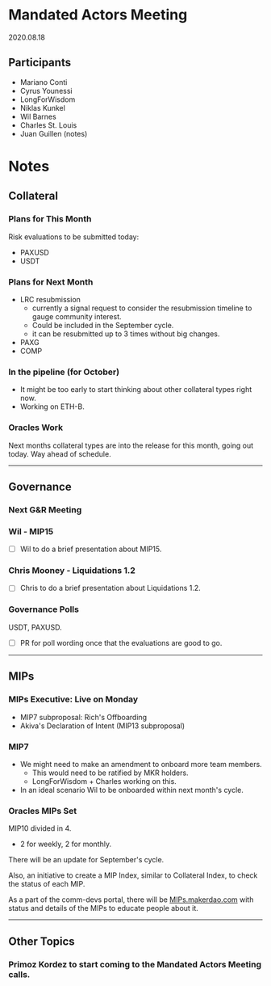 # Mandated Actors Meeting

2020.08.18

## Participants

- Mariano Conti
- Cyrus Younessi
- LongForWisdom
- Niklas Kunkel
- Wil Barnes
- Charles St. Louis
- Juan Guillen (notes)

# Notes

## Collateral

### Plans for This Month

Risk evaluations to be submitted today:

- PAXUSD
- USDT

### Plans for Next Month

- LRC resubmission
  - currently a signal request to consider the resubmission timeline to gauge community interest.
  - Could be included in the September cycle.
  - it can be resubmitted up to 3 times without big changes.
- PAXG
- COMP

### In the pipeline (for October)

- It might be too early to start thinking about other collateral types right now.
- Working on ETH-B.

### Oracles Work

Next months collateral types are into the release for this month, going out today. Way ahead of schedule.

---

## Governance

### Next G&R Meeting

### Wil - MIP15

- [ ] Wil to do a brief presentation about MIP15.

### Chris Mooney - Liquidations 1.2

- [ ] Chris to do a brief presentation about Liquidations 1.2.

### Governance Polls

USDT, PAXUSD.

- [ ] PR for poll wording once that the evaluations are good to go.

---

## MIPs

### MIPs Executive: Live on Monday

- MIP7 subproposal: Rich's Offboarding
- Akiva's Declaration of Intent (MIP13 subproposal)

### MIP7

- We might need to make an amendment to onboard more team members.
  - This would need to be ratified by MKR holders.
  - LongForWisdom + Charles working on this.
- In an ideal scenario Wil to be onboarded within next month's cycle.

### Oracles MIPs Set

MIP10 divided in 4.

- 2 for weekly, 2 for monthly.

There will be an update for September's cycle.

Also, an initiative to create a MIP Index, similar to Collateral Index, to check the status of each MIP.

As a part of the comm-devs portal, there will be [MIPs.makerdao.com](http://mips.makerdao.com) with status and details of the MIPs to educate people about it.

---

## Other Topics

### Primoz Kordez to start coming to the Mandated Actors Meeting calls.
